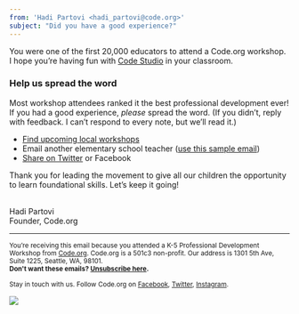 ```yaml
---
from: 'Hadi Partovi <hadi_partovi@code.org>'
subject: "Did you have a good experience?"
---
```


You were one of the first 20,000 educators to attend a Code.org workshop. I hope you’re having fun with [Code Studio](https://studio.code.org/) in your classroom.

### Help us spread the word
Most workshop attendees ranked it the best professional development ever! If you had a good experience, *please* spread the word. (If you didn’t, reply with feedback. I can’t respond to every note, but we’ll read it.)

- [Find upcoming local workshops](http://code.org/professional-development-workshops)
- Email another elementary school teacher ([use this sample email](http://code.org/educate/k5/resources))
- [Share on Twitter](https://twitter.com/intent/tweet?hashtags=CSforAll&related=codeorg&text=I'm%20bringing%20computer%20science%20to%20my%20classroom.%20Find%20a%20local%20workshop%20to%20join%20me&url=http%3A%2F%2Fcode.org/k5) or Facebook

Thank you for leading the movement to give all our children the opportunity to learn foundational skills. Let’s keep it going!


<br/>
Hadi Partovi<br />
Founder, Code.org
<br />

<hr>

<small>You’re receiving this email because you attended a K-5 Professional Development Workshop from <a href="https://code.org/">Code.org</a>. Code.org is a 501c3 non-profit. Our address is 1301 5th Ave, Suite 1225, Seattle, WA, 98101.</small> <br />
<small><strong>Don't want these emails? <a href="<%= unsubscribe_link %>">Unsubscribe here</a>.</strong></small></p>
<p><small>Stay in touch with us. Follow Code.org on
<a href="https://www.facebook.com/Code.org">Facebook</a>, <a href="https://twitter.com/codeorg">Twitter</a>, <a href="https://instagram.com/codeorg">Instagram</a>.
</small></p>

![](<%= tracking_pixel %>)